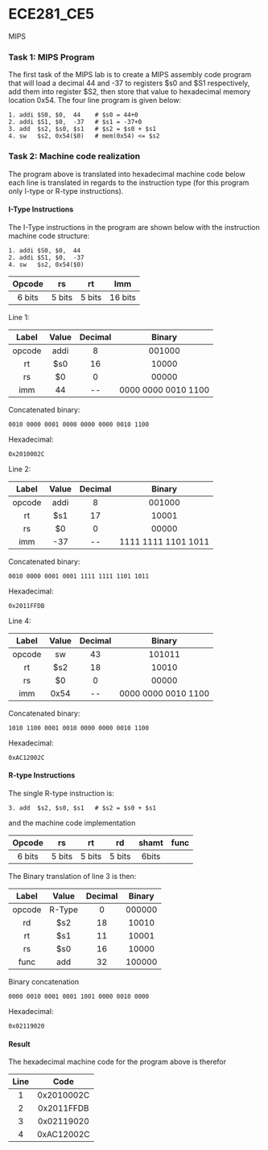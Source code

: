 ECE281_CE5
==========

MIPS 

### Task 1: MIPS Program

The first task of the MIPS lab is to create a MIPS assembly code program that will load a decimal 44 and -37 to registers $s0 and $S1 respectively, add them into register $S2, then store that value to hexadecimal memory location 0x54. The four line program is given below:

    1. addi $S0, $0,  44    # $s0 = 44+0
    2. addi $S1, $0,  -37   # $s1 = -37+0 
    3. add  $s2, $s0, $s1   # $s2 = $s0 + $s1 
    4. sw   $s2, 0x54($0)   # mem(0x54) <= $s2
    
### Task 2: Machine code realization

The program above is translated into hexadecimal machine code below each line is translated in regards to the instruction type (for this program only I-type or R-type instructions).

#### I-Type Instructions

The I-Type instructions in the program are shown below with the instruction machine code structure:

    1. addi $S0, $0,  44 
    2. addi $S1, $0,  -37
    4. sw   $s2, 0x54($0)
    
|Opcode|rs|rt|Imm|
|:-:|:-:|:-:|:-:|
|6 bits|5 bits|5 bits|16 bits|

Line 1:

|Label|Value|Decimal|Binary|
|:-:|:-:|:-:|:-:|
|opcode|addi|8|001000|
|rt|$s0|16|10000|
|rs|$0|0|00000|
|imm|44|--|0000 0000 0010 1100|

Concatenated binary:

    0010 0000 0001 0000 0000 0000 0010 1100

Hexadecimal:

    0x2010002C

Line 2:

|Label|Value|Decimal|Binary|
|:-:|:-:|:-:|:-:|
|opcode|addi|8|001000|
|rt|$s1|17|10001|
|rs|$0|0|00000|
|imm|-37|--|1111 1111 1101 1011|

Concatenated binary:

    0010 0000 0001 0001 1111 1111 1101 1011
    
Hexadecimal:

    0x2011FFDB
    
Line 4: 

|Label|Value|Decimal|Binary|
|:-:|:-:|:-:|:-:|
|opcode|sw|43|101011|
|rt|$s2|18|10010|
|rs|$0|0|00000|
|imm|0x54|--|0000 0000 0010 1100|

Concatenated binary:

    1010 1100 0001 0010 0000 0000 0010 1100
    
Hexadecimal:

    0xAC12002C
    
#### R-type Instructions

The single R-type instruction is:

    3. add  $s2, $s0, $s1   # $s2 = $s0 + $s1 
    
and the machine code implementation

|Opcode|rs|rt|rd|shamt|func|
|:-:|:-:|:-:|:-:|:-:|:-:|
|6 bits|5 bits|5 bits|5 bits|6bits|

The Binary translation of line 3 is then:

|Label|Value|Decimal|Binary|
|:-:|:-:|:-:|:-:|
|opcode|R-Type|0|000000|
|rd|$s2|18|10010|
|rt|$s1|11|10001|
|rs|$s0|16|10000|
|func|add|32|100000|

Binary concatenation

    0000 0010 0001 0001 1001 0000 0010 0000
    
Hexadecimal:

    0x02119020
    
#### Result

The hexadecimal machine code for the program above is therefor

|Line|Code|
|:-:|:-:|
|1|0x2010002C|
|2|0x2011FFDB|
|3|0x02119020|
|4|0xAC12002C|
